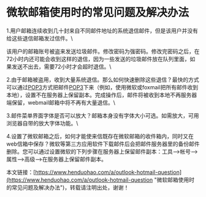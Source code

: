 # 微软邮箱使用时的常见问题及解决办法
1.用户邮箱连续收到几十封来自不同邮件地址的系统退信邮件，但是该用户并没有给这些退信邮箱发过信件。\

该用户的邮箱账号被盗来发送垃圾邮件。修改密码为强密码。修改完密码之后，在72小时内还可能会收到这样的退信，因为一些发送的垃圾邮件放在队列里面，如果发送不出去，需要72小时才会超时退信。\

2.由于邮箱被盗用，收到大量系统退信。那么如何快速删除这些退信？最快的方式可以通过[POP3](https://www.henduohao.com/tag/pop3 "POP3，全名为“Post Office Protocol - Version 3”，即“邮局协议版本3”。")方式把邮件[POP3](https://www.henduohao.com/tag/pop3 "POP3，全名为“Post Office Protocol - Version 3”，即“邮局协议版本3”。")下来（例如，使用微软或foxmail把所有邮件收到本地），设置不在服务器上保留副本。完成操作后，邮件将被收到本地不再服务器端保留，webmail邮箱中将不再有大量退信。\

3.邮件菜单界面字体是否可以放大？邮箱本身没有字体大小可选。如需放大，可用浏览器自带的放大字体功能。\

4.设置了微软邮箱之后，如何才能使来信既存在微软邮箱的收件箱内，同时又在web信箱中保存？微软等第三方应用软件下载邮件后会把邮件服务器里的备份邮件删除。您可以通过设置微软的下列步骤在服务器上保留邮件副本：工具-->帐号-->属性-->高级-->在服务器上保留邮件副本。

本文链接：[https://www.henduohao.com/a/outlook-hotmail-question](https://www.henduohao.com/a/outlook-hotmail-question "微软邮箱使用时的常见问题及解决办法")，转载请注明出处，谢谢！